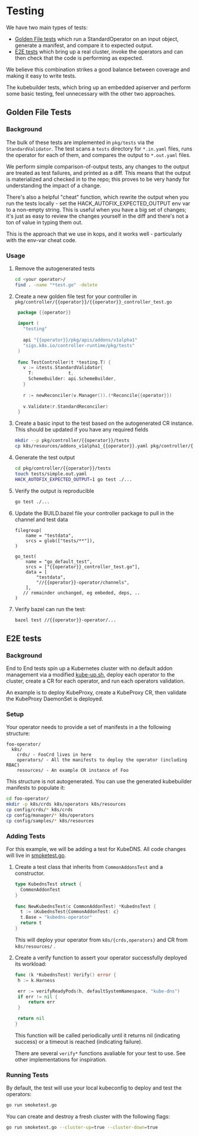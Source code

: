 # Testing

We have two main types of tests:

* [Golden File tests](#golden-file-tests) which run a StandardOperator on an input object, generate a
  manifest, and compare it to expected output.
* [E2E tests](#e2e-tests) which bring up a real cluster, invoke the operators and can then
  check that the code is performing as expected.

We believe this combination strikes a good balance between coverage and making
it easy to write tests.

The kubebuilder tests, which bring up an embedded apiserver and perform some
basic testing, feel unnecessary with the other two approaches.


## Golden File Tests

### Background

The bulk of these tests are implemented in `pkg/tests` via the `StandardValidator`.
The test scans a `tests` directory for `*.in.yaml` files, runs the operator for each 
of them, and compares the output to `*.out.yaml` files.

We perform simple comparison-of-output tests, any changes
to the output are treated as test failures, and printed as a diff. 
This means that the output is materialized and checked in to the repo; this
proves to be very handy for understanding the impact of a change.

There's also a helpful "cheat" function, which rewrite the output when you run
the tests locally - set the HACK_AUTOFIX_EXPECTED_OUTPUT env var to a non-empty
string.  This is useful when you have a big set of changes; it's just as easy to
review the changes yourself in the diff and there's not a ton of value in typing
them out.

This is the approach that we use in kops, and it works well - particularly with
the env-var cheat code.

### Usage

1. Remove the autogenerated tests
   ```bash
   cd <your operator>/
   find . -name "*test.go" -delete
   ```
1. Create a new golden file test for your controller in 
   `pkg/controller/{{operator}}/{{operator}}_controller_test.go`

   ```go
    package {{operator}}
    
    import (
      "testing"
    
      api "{{operator}}/pkg/apis/addons/v1alpha1"
      "sigs.k8s.io/controller-runtime/pkg/tests"
    )
    
    func TestController(t *testing.T) {
      v := &tests.StandardValidator{
        T:             t,
        SchemeBuilder: api.SchemeBuilder,
      }
    
      r := newReconciler(v.Manager()).(*Reconcile{{operator}})
    
      v.Validate(r.StandardReconciler)
    }
   ```

1. Create a basic input to the test based on the autogenerated CR instance. This should be updated
   if you have any required fields
   
   ```bash
   mkdir --p pkg/controller/{{operator}}/tests
   cp k8s/resources/addons_v1alpha1_{{operator}}.yaml pkg/controller/{{operator}}/tests/simple.in.yaml
   ```

1. Generate the test output
   ```bash
   cd pkg/controller/{{operator}}/tests
   touch tests/simple.out.yaml
   HACK_AUTOFIX_EXPECTED_OUTPUT=1 go test ./...
   ```

1. Verify the output is reproducible
   ```bash
   go test ./...
   ```

1. Update the BUILD.bazel file your controller package to pull in the channel and test data
  
   ```bazel
   filegroup(
       name = "testdata",
       srcs = glob(["tests/**"]),
   )

   go_test(
       name = "go_default_test",
       srcs = ["{{operator}}_controller_test.go"],
       data = [
           "testdata",
           "//{{operator}}-operator/channels",
       ],
      // remainder unchanged, eg embeded, deps, ..
   )
   ```

1. Verify bazel can run the test:
   ```bash
   bazel test //{{operator}}-operator/...
   ```

## E2E tests

### Background

End to End tests spin up a Kubernetes cluster with no default addon management via a modified 
[kube-up.sh](../../kubernetes/cluster/kube-up.sh), deploy each operator to the cluster, 
create a CR for each operator, and run each operators validation.

An example is to deploy KubeProxy, create a KubeProxy CR, then validate the KubeProxy DaemonSet is
deployed.

### Setup

Your operator needs to provide a set of manifests in a the following structure:

```text
foo-operator/
  k8s/
    crds/ - FooCrd lives in here
    operators/ - All the manifests to deploy the operator (including RBAC)
    resources/ - An example CR instance of Foo
```

This structure is not autogenerated. You can use the generated kubebuilder manifests to populate it:

```bash
cd foo-operator/
mkdir -p k8s/crds k8s/operators k8s/resources
cp config/crds/* k8s/crds
cp config/manager/* k8s/operators
cp config/samples/* k8s/resources
```

### Adding Tests

For this example, we will be adding a test for KubeDNS. 
All code changes will live in [smoketest.go](../../smoketest.go).

1. Create a test class that inherits from `CommonAddonsTest` and a constructor.

   ```go
   type KubednsTest struct {
     CommonAddonTest
   }
    
   func NewKubednsTest(c CommonAddonTest) *KubednsTest {
     t := &KubednsTest{CommonAddonTest: c}
     t.Base = "kubedns-operator"
     return t
   }
   ```
   
    This will deploy your operator from `k8s/{crds,operators}` and CR from `k8s/resources/` .

1. Create a verify function to assert your operator successfully deployed its workload:

   ```go
   func (k *KubednsTest) Verify() error {
   	h := k.Harness
   
   	err := verifyReadyPods(h, defaultSystemNamespace, "kube-dns")
   	if err != nil {
   		return err
   	}
   
   	return nil
   }
   ```
   
   This function will be called periodically until it returns nil (indicating success) or a
   timeout is reached (indicating failure).
   
   There are several `verify*` functions avaliable for your test to use. See other implementations
   for inspiration.

### Running Tests

By default, the test will use your local kubeconfig to deploy and test the operators:

```bash
go run smoketest.go
```

You can create and destroy a fresh cluster with the following flags:

```bash
go run smoketest.go --cluster-up=true --cluster-down=true
```
